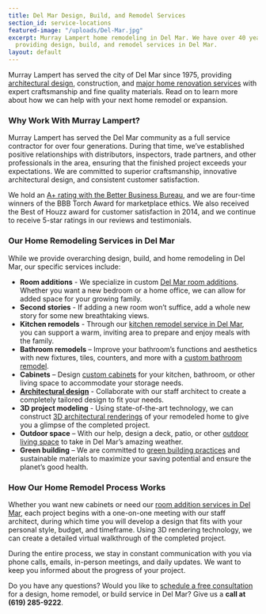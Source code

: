 ```yaml
---
title: Del Mar Design, Build, and Remodel Services
section_id: service-locations
featured-image: "/uploads/Del-Mar.jpg"
excerpt: Murray Lampert home remodeling in Del Mar. We have over 40 years experience
  providing design, build, and remodel services in Del Mar.
layout: default
---
```


Murray Lampert has served the city of Del Mar since 1975, providing [architectural design](/san-diego-architectural-design-services), construction, and [major home renovation services](/major-renovations) with expert craftsmanship and fine quality materials. Read on to learn more about how we can help with your next home remodel or expansion.

### Why Work With Murray Lampert?

Murray Lampert has served the Del Mar community as a full service contractor for over four generations. During that time, we’ve established positive relationships with distributors, inspectors, trade partners, and other professionals in the area, ensuring that the finished project exceeds your expectations. We are committed to superior craftsmanship, innovative architectural design, and consistent customer satisfaction.

We hold an [A+ rating with the Better Business Bureau](https://www.bbb.org/sdoc/business-reviews/construction-and-remodeling-services/murray-lampert-design-build-remodel-in-san-diego-ca-100554/#bbbonlineclick), and we are four-time winners of the BBB Torch Award for marketplace ethics. We also received the Best of Houzz award for customer satisfaction in 2014, and we continue to receive 5-star ratings in our reviews and testimonials.

### Our Home Remodeling Services in Del Mar

While we provide overarching design, build, and home remodeling in Del Mar, our specific services include:

- **Room additions** - We specialize in custom [Del Mar room additions](/room-additions-del-mar). Whether you want a new bedroom or a home office, we can allow for added space for your growing family.
- **Second stories** - If adding a new room won’t suffice, add a whole new story for some new breathtaking views.
- **Kitchen remodels** - Through our [kitchen remodel service in Del Mar](/kitchen-remodeling-del-mar), you can support a warm, inviting area to prepare and enjoy meals with the family.
- **Bathroom remodels** – Improve your bathroom’s functions and aesthetics with new fixtures, tiles, counters, and more with a [custom bathroom remodel](/san-diego-bathroom-remodeling-services).
- **Cabinets** – Design [custom cabinets](/san-diego-custom-cabinet-construction-services) for your kitchen, bathroom, or other living space to accommodate your storage needs.
- **[Architectural design](/san-diego-architectural-design-services)** - Collaborate with our staff architect to create a completely tailored design to fit your needs.
- **3D project modeling** - Using state-of-the-art technology, we can construct [3D architectural renderings](/3d-architectural-rendering-services) of your remodeled home to give you a glimpse of the completed project.
- **Outdoor space** – With our help, design a deck, patio, or other [outdoor living space](/san-diego-outdoor-living-space-design/) to take in Del Mar’s amazing weather.
- **Green building** – We are committed to [green building practices](/san-diego-green-home-construction/) and sustainable materials to maximize your saving potential and ensure the planet’s good health.

### How Our Home Remodel Process Works

Whether you want new cabinets or need our [room addition services in Del Mar](/room-addition-del-mar), each project begins with a one-on-one meeting with our staff architect, during which time you will develop a design that fits with your personal style, budget, and timeframe. Using 3D rendering technology, we can create a detailed virtual walkthrough of the completed project.

During the entire process, we stay in constant communication with you via phone calls, emails, in-person meetings, and daily updates. We want to keep you informed about the progress of your project.

Do you have any questions? Would you like to [schedule a free consultation](#quick-contact) for a design, home remodel, or build service in Del Mar? Give us a **call at (619) 285-9222**.
